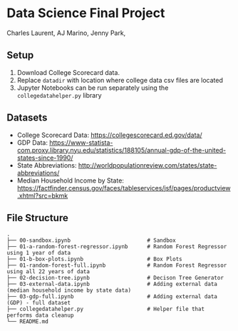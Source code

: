 # Data Science Final Project
Charles Laurent, AJ Marino, Jenny Park, 

## Setup
1. Download College Scorecard data. 
2. Replace `datadir` with location where college data csv files are located
3. Jupyter Notebooks can be run separately using the `collegedatahelper.py` library

## Datasets

* College Scorecard Data: https://collegescorecard.ed.gov/data/
* GDP Data: https://www-statista-com.proxy.library.nyu.edu/statistics/188105/annual-gdp-of-the-united-states-since-1990/
* State Abbreviations: http://worldpopulationreview.com/states/state-abbreviations/
* Median Household Income by State: https://factfinder.census.gov/faces/tableservices/jsf/pages/productview.xhtml?src=bkmk


## File Structure

    .
    ├── 00-sandbox.ipynb                        # Sandbox
    ├── 01-a-random-forest-regressor.ipynb      # Random Forest Regressor using 1 year of data
    ├── 01-b-box-plots.ipynb                    # Box Plots
    ├── 01-random-forest-full.ipynb             # Random Forest Regressor using all 22 years of data
    ├── 02-decision-tree.ipynb                  # Decison Tree Generator
    ├── 03-external-data.ipynb                  # Adding external data (median household income by state data)
    ├── 03-gdp-full.ipynb                       # Adding external data (GDP) - full dataset
    ├── collegedatahelper.py                    # Helper file that performs data cleanup
    └── README.md
